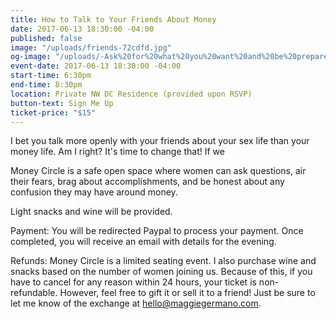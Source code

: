 ```yaml
---
title: How to Talk to Your Friends About Money
date: 2017-06-13 18:30:00 -04:00
published: false
image: "/uploads/friends-72cdfd.jpg"
og-image: "/uploads/-Ask%20for%20what%20you%20want%20and%20be%20prepared%20to%20get%20it.-%20(1)-ec9084.png"
event-date: 2017-06-13 18:30:00 -04:00
start-time: 6:30pm
end-time: 8:30pm
location: Private NW DC Residence (provided upon RSVP)
button-text: Sign Me Up
ticket-price: "$15"
---
```


I bet you talk more openly with your friends about your sex life than your money life. Am I right? It's time to change that! If we

Money Circle is a safe open space where women can ask questions, air their fears, brag about accomplishments, and be honest about any confusion they may have around money.

Light snacks and wine will be provided.

Payment: You will be redirected Paypal to process your payment. Once completed, you will receive an email with details for the evening.

Refunds: Money Circle is a limited seating event. I also purchase wine and snacks based on the number of women joining us. Because of this, if you have to cancel for any reason within 24 hours, your ticket is non-refundable. However, feel free to gift it or sell it to a friend! Just be sure to let me know of the exchange at hello@maggiegermano.com.